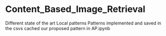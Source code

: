 # Content_Based_Image_Retrieval

Different state of the art Local patterns Patterns implemented and saved in the csvs cached
our proposed pattern in AP.ipynb
